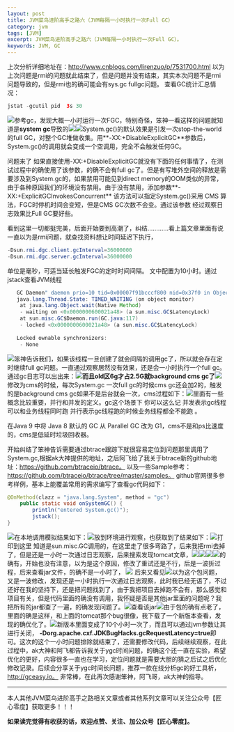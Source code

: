 ```yaml
---
layout: post
title: JVM菜鸟进阶高手之路六（JVM每隔一小时执行一次Full GC）
category: jvm
tags: [JVM]
excerpt: JVM菜鸟进阶高手之路六（JVM每隔一小时执行一次Full GC）。
keywords: JVM, GC
---
```


上次分析详细地址在：http://www.cnblogs.com/lirenzuo/p/7531700.html
以为上次问题是rmi的问题就此结束了，但是问题并没有结束，其实本次问题不是rmi问题导致的，但是rmi也的确可能会有sys.gc fullgc问题。
查看GC统计汇总情况：
``` java 
jstat -gcutil pid  3s 30 
```
![](http://upload-images.jianshu.io/upload_images/7849276-13093ee1679f7474?imageMogr2/auto-orient/strip%7CimageView2/2/w/1240)参考gc，发现大概一小时运行一次FGC，特别奇怪，笨神一看这样的问题就知道是**system gc**导致的![](http://upload-images.jianshu.io/upload_images/7849276-d56daf6d42520413?imageMogr2/auto-orient/strip%7CimageView2/2/w/1240)![](http://upload-images.jianshu.io/upload_images/7849276-9ccd5ce2c50b59a8?imageMogr2/auto-orient/strip%7CimageView2/2/w/1240)System.gc()的默认效果是引发一次stop-the-world的full GC，对整个GC堆做收集。用**-XX:+DisableExplicitGC**参数后，System.gc()的调用就会变成一个空调用，完全不会触发任何GC。

问题来了 如果直接使用-XX:+DisableExplicitGC就没有下面的任何事情了，在测试过程中的确使用了该参数，的确不会有full gc了。但是有写堆外空间的释放是需要涉及到System.gc的，如果禁用可能见到direct memory的OOM类似的异常，由于各种原因我们的环境没有禁用。由于没有禁用，添加参数**-XX:+ExplicitGCInvokesConcurrent** 该方法可以指定System.gc()采用 CMS 算法，FGC时停机时间会变短，但是CMS GC次数不会变。通过该参数 经过观察日志效果比Full GC要好些。

看到这里一切都挺完美，后面开始要到高潮了，纠结…………看上篇文章里面有说一直以为是rmi问题，就查找资料想让时间延迟下执行，
``` java 
-Dsun.rmi.dgc.client.gcInterval=36000000 
-Dsun.rmi.dgc.server.gcInterval=36000000
```
单位是毫秒，可适当延长触发FGC的定时时间间隔。 文中配置为10小时。通过jstack查看JVM线程
``` java 
   GC Daemon" daemon prio=10 tid=0x00007f91bcccf800 nid=0x37f0 in Object.wait() [0x00007f9182706000]  
   java.lang.Thread.State: TIMED_WAITING (on object monitor)  
    at java.lang.Object.wait(Native Method)  
    - waiting on <0x0000000600021a48> (a sun.misc.GC$LatencyLock)  
    at sun.misc.GC$Daemon.run(GC.java:117)  
    - locked <0x0000000600021a48> (a sun.misc.GC$LatencyLock)  
  
   Locked ownable synchronizers:  
    - None  
```

![](http://upload-images.jianshu.io/upload_images/7849276-9979cbb91bf263bd?imageMogr2/auto-orient/strip%7CimageView2/2/w/1240)笨神告诉我们，如果该线程一旦创建了就会间隔的调用gc了，所以就会存在定时继续full gc问题。一直通过观察居然没有效果，还是会一小时执行一个full gc。通过gc日志可以出出来：![](http://upload-images.jianshu.io/upload_images/7849276-311d7cc5e03edfeb?imageMogr2/auto-orient/strip%7CimageView2/2/w/1240)**而且old区6g才占2.5G就background cms gc了**![](http://upload-images.jianshu.io/upload_images/7849276-2dcff39db65661f5?imageMogr2/auto-orient/strip%7CimageView2/2/w/1240)修改为cms的时候，每次System.gc 一次full gc的时候cms gc还会加2的，触发的是background cms gc如果不是后台就会一次，cms过程如下：![](http://upload-images.jianshu.io/upload_images/7849276-2ba694edfa2162ae?imageMogr2/auto-orient/strip%7CimageView2/2/w/1240)里面有一些概念比较重要，并行和并发的定义。gc这个场景下 你可以这么记 并发表示gc线程可以和业务线程同时跑 并行表示gc线程跑的时候业务线程都全不能跑 。

在Java 9 中将 Java 8 默认的 GC 从 Parallel GC 改为 G1，cms不是和ps比速度的，cms是低延时垃圾回收器。

开始纠结了笨神告诉需要通过btrace跟踪下就很容易定位到问题那里调用了System.gc,根据ak大神提供的地址，之后阿飞给了我关于btrace新的github地址：https://github.com/btraceio/btrace。 以及一些Sample参考：https://github.com/btraceio/btrace/tree/master/samples。 github官网很多参考样例，基本上能覆盖常用的需求编写了查看gc代码如下：
``` java
@OnMethod(clazz = "java.lang.System", method = "gc")    
    public static void onSystemGC() {    
        println("entered System.gc()");    
        jstack();    
} 
```

![](http://upload-images.jianshu.io/upload_images/7849276-89c47111971a0841?imageMogr2/auto-orient/strip%7CimageView2/2/w/1240)在本地调用模拟结果如下：![](http://upload-images.jianshu.io/upload_images/7849276-b1bbafeb22d47f93?imageMogr2/auto-orient/strip%7CimageView2/2/w/1240)放到环境进行观察，也获取到了结果如下：![](http://upload-images.jianshu.io/upload_images/7849276-2005485c1db94218?imageMogr2/auto-orient/strip%7CimageView2/2/w/1240)打印到这里 知道是sun.misc.GC调用的，在这里走了很多弯路了，后来我把rmi去掉了，但是还是一小时一次通过日志观察，后来搜索发现tomcat文章，![](http://upload-images.jianshu.io/upload_images/7849276-5212f088bc751c62?imageMogr2/auto-orient/strip%7CimageView2/2/w/1240)![](http://upload-images.jianshu.io/upload_images/7849276-d8cb2cb4222783e0?imageMogr2/auto-orient/strip%7CimageView2/2/w/1240)![](http://upload-images.jianshu.io/upload_images/7849276-da08bf0502541834?imageMogr2/auto-orient/strip%7CimageView2/2/w/1240)![](http://upload-images.jianshu.io/upload_images/7849276-2a20baf8c27f6870?imageMogr2/auto-orient/strip%7CimageView2/2/w/1240)的确有，开始也没有注意，以为是这个原因，修改了重试还是不行，后是一波折过程，后来查看jar文件，的确不是一小时了，
![](http://upload-images.jianshu.io/upload_images/7849276-9f864a77a478c137?imageMogr2/auto-orient/strip%7CimageView2/2/w/1240)
后来又看见![](http://upload-images.jianshu.io/upload_images/7849276-a0502f3f1b5f0867?imageMogr2/auto-orient/strip%7CimageView2/2/w/1240)以为这个包问题，又是一波修改，发现还是一小时执行一次通过日志观察，此时我已经无语了，不过还好在我的坚持下，还是把问题找到了，由于我把项目去掉跑不会有，那么感觉和项目有关，但是代码里面的确没有调用，我怀疑是否是其他jar里面的问题呢？我把所有的jar都查了一遍，的确发现问题了。![](http://upload-images.jianshu.io/upload_images/7849276-2e8d1ee8d82ee76e?imageMogr2/auto-orient/strip%7CimageView2/2/w/1240)查看该jar![](http://upload-images.jianshu.io/upload_images/7849276-e0a07b20771d8bcc?imageMogr2/auto-orient/strip%7CimageView2/2/w/1240)由于包的确有点老了，里面的确是这样，和上面的tomcat那个bug很像，我下载了一个新版本查看，发现的确优化了。![](http://upload-images.jianshu.io/upload_images/7849276-f4b4820d93363d1b?imageMogr2/auto-orient/strip%7CimageView2/2/w/1240)新版本里面变成了10个小时一次了，而且可以通过jvm参数让其进行关闭，
**-Dorg.apache.cxf.JDKBugHacks.gcRequestLatency=true**即可。这次的这个一小时问题排除就结束了，还需要修改代码，后续继续观察，在此过程中，ak大神和阿飞都告诉我关于ygc时间问题，的确这个还一直在实验，希望优化的更好，内容很多一直也在学习，定位问题就是需要大胆的猜之后试之后优化修改记录。后续会分享关于ygc时间长问题，推荐一款在线分析gc的好工具析，http://gceasy.io。  非常棒，在此再次感谢笨神，阿飞哥，ak大神的指导。

------------------

本人其他JVM菜鸟进阶高手之路相关文章或者其他系列文章可以关注公众号【匠心零度】获取更多！！！

**如果读完觉得有收获的话，欢迎点赞、关注、加公众号【匠心零度】。**